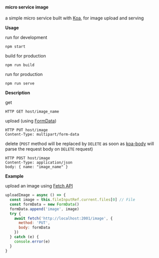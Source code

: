 #### micro service image

a simple micro service built with [Koa](https://koajs.com/), for image upload and serving

**Usage**

run for development
```
npm start
```

build for production
```
npm run build
```

run for production
```
npm run serve
```

**Description**

get
```
HTTP GET host/image_name
```

upload (using [FormData](https://developer.mozilla.org/en-US/docs/Web/API/FormData))
```
HTTP PUT host/image
Content-Type: multipart/form-data
```

delete (`POST` method will be replaced by `DELETE` as soon as [koa-body](https://github.com/dlau/koa-body) will parse the request body on `DELETE` request)
```
HTTP POST host/image
Content-Type: application/json
body: { name: "image_name" }
```

**Example**

upload an image using [Fetch API](https://developer.mozilla.org/en-US/docs/Web/API/Fetch_API)
```javascript
uploadImage = async () => {
  const image = this.fileInputRef.current.files[0] // File
  const formData = new FormData()
  formData.append('image', image)
  try {
    await fetch('http://localhost:2001/image', {
      method: 'PUT',
      body: formData
    })
  } catch (e) {
    console.error(e)
  }
}
```
